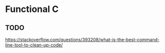 # Functional C

## TODO

https://stackoverflow.com/questions/393208/what-is-the-best-command-line-tool-to-clean-up-code/
